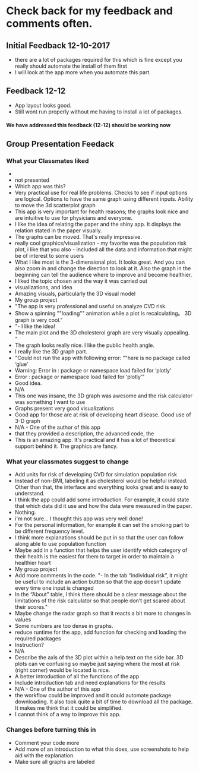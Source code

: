# Check back for my feedback and comments often. 


## Initial Feedback 12-10-2017

- there are a lot of packages required for this which is fine except you really should automate the install of them first
- I will look at the app more when you automate this part. 



## Feedback 12-12

- App layout looks good. 
- Still wont run properly without me having to install a lot of packages.

#### We have addressed this feedback (12-12) should be working now




## Group Presentation Feedack


### What your Classmates liked

-
- not presented
- Which app was this?
- Very practical use for real life problems. Checks to see if input options are logical. Options to have the same graph using different inputs. Ability to move the 3d scatterplot graph 
- This app is very important for health reasons; the graphs look nice and are intuitive to use for physicians and everyone.
- I like the idea of relating the paper and the shiny app. It displays the relation stated in the paper visually.
- The graphs can be moved. That's really impressive.
- really cool graphics/visualization - my favorite was the population risk plot, i like that you also - included all the data and information that might be of interest to some users
- What I like most is the 3-dimensional plot. It looks great. And you can also zoom in and change the direction to look at it. Also the graph in the beginning can tell the audience where to improve and become healthier.
- I liked the topic chosen and the way it was carried out
- visualizations, and idea  
- Amazing visuals, particularly the 3D visual model
- My group project
- "The app is very professional and useful on analyze CVD risk.
- Show a spinning ""loading"" animation while a plot is recalculating。
3D graph is very cool."
- "- I like the idea!
- The main plot and the 3D cholesterol graph are very visually appealing. "
- The graph looks really nice. I like the public health angle.
- I really like the 3D graph part.
- "Could not run the app with following error: ""here is no package called ‘glue’
- Warning: Error in : package or namespace load failed for ‘plotly’
- Error : package or namespace load failed for ‘plotly’"
- Good idea.
- N/A
- This one was insane, the 3D graph was awesome and the risk calculator was something I want to use 
- Graphs present very good visualizations
- Good app for those are at risk of developing heart disease. Good use of 3-D graph
- N/A - One of the author of this app
- that they provided a description, the advanced code, the 
- This is an amazing app. It's practical and it has a lot of theoretical support behind it. The graphics are fancy.


### What your classmates suggest to change

- Add units for risk of developing CVD for simulation population risk
- Instead of non-BMI, labeling it as cholesterol would be helpful instead. Other than that, the interface and everything looks great and is easy to understand.
- I think the app could add some introduction. For example, it could state that which data did it use and how the data were measured in the paper.
- Nothing.
- i'm not sure... I thought this app was very well done!
- For the personal information, for example it can set the smoking part to be different frequency level.
- I think more explanations should be put in so that the user can follow along
able to use population function 
- Maybe add in a function that helps the user identify which category of their health is the easiest for them to target in order to maintain a healthier heart
- My group project
- Add more comments in the code.
"- In the tab “individual risk”, it might be useful to include an action button so that the app doesn’t update every time one input is changed
- In the “About” table, I think there should be a clear message about the limitations of the risk calculator so that people don’t get scared about their scores."
- Maybe change the radar graph so that it reacts a bit more to changes in values
- Some numbers are too dense in graphs.
- reduce runtime for the app, add function for checking and loading the required packages 
- Instruction?
- N/A
- Describe the axis of the 3D plot within a help text on the side bar. 3D plots can ve confusing so maybe just saying where the most at risk (right corner) would be located is nice.
- A better introduction of all the functions of the app
- Include introduction tab and need explanations for the results 
- N/A - One of the author of this app
- the workflow could be improved and it could automate package downloading. It also took quite a bit of time to download all the package. It makes me think that it could be simplified. 
- I cannot think of a way to improve this app.


### Changes before turning this in

- Comment your code more
- Add more of an introduction to what this does, use screenshots to help aid with the explanation. 
- Make sure all graphs are labeled
